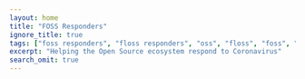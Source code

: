 ```yaml
---
layout: home
title: "FOSS Responders"
ignore_title: true
tags: ["foss responders", "floss responders", "oss", "floss", "foss", "open source", "aid", "coronavirus", "covid-19", "opensource"]
excerpt: "Helping the Open Source ecosystem respond to Coronavirus"
search_omit: true
---
```



<!--
<div id="main" role="main">

      ## Need help?

      COVID-19 is impacting the open source industry in many ways. If you or your community has been impacted, please let us know. We are actively looking for ways to help. Help may come in many forms such as advice on how to cancel and negotiate your event contracts, how to managed digital events, and individual or organizational financial support.

      <a href="https://docs.google.com/forms/d/e/1FAIpQLScZRebv2rtUAj3mkv7z_9Hm_fY1k_lHL8HJxGtUq9Fu1vU0cQ/viewform?usp=sf_link">
        <span class="btn help">
        I need financial or other help because an event was cancelled
        </span>
      </a>

      <a href="https://docs.google.com/forms/d/e/1FAIpQLScn12T0S1HO_zR4tYXh-777B8M-zH3Bh2TCn66NTqw4j37pRg/viewform?usp=sf_link">
        <span class="btn help">
        We had to cancel our event and we need financial aid
        </span>
      </a>

      <a href="https://github.com/foss-responders/support-requests/issues/new?assignees=&labels=&template=we-need-people-to-help-us-organize-or-respond.md&title=%5BORGANIZE%5D">
        <span class="btn help">
        We need people to help us organize or respond
        </span>
      </a>

      Have something else you need? Please [open an issue](https://github.com/foss-responders/support-requests/issues/new) on GitHub or [join our Slack](https://slack.opencollective.com/#fossresponders). If you’d rather email than open a GitHub issue, please feel free to contact us at [foss-responders@googlegroups.com](mailto:foss-responders@googlegroups.com).

      ## We Can Give Help

      That's great!

      If you are in a position to give help via funding, you are encouraged to use our OpenCollective to donate. Their system allows us to ensure transparency and access for all.

      We will also make sure to thank each and everyone helping!

      <a href="https://opencollective.com/foss-responders/donate" target="_blank">
      ![Contribute](https://opencollective.com/foss-responders/donate/button@2x.png?color=blue){:width="300"}
      </a>

      ## Conferences

      - Here is [a dynamic list of cancelled events](https://airtable.com/shrETNURgXNrGWbd8/tblc49hMMykARebo8). Not seeing an event? [Add it here](https://airtable.com/shr5QBJUPPOQUJfND).
      - If you were sponsoring a cancelled conference for recruitment purposes and you still want to connect with prospective candidates, Indeed is working on scheduling virtual hiring events. [Click here for more information](https://events.indeed.com/hiringevents/#get_started_form).

      What else should be here? [Get in touch](mailto:foss-responders@googlegroups.com!)


      ## Funding

      - [Indeed's Open Source Program Office](https://opensource.indeed.com) and the [Open Collective](https://opencollective.com) are organizing a FOSS Funders event in Q2 with a focus on projects impacted by COVID-19. They're looking for others to join in organization, sponsorship, mentorship, and outreach. Send an email to [opensource@indeed.com](mailto:opensource@indeed.com) for details.

      What else should be here? [Get in touch](mailto:foss-responders@googlegroups.com).

      ## About

      <p class="center"><a href="https://slack.opencollective.com/#fossresponders"><img src="https://img.shields.io/badge/slack-open%20collective-blue" alt="Slack link to Open Collective Slack"/></a> <a href="https://riot.im/app/#/room/#fossresponders:matrix.org"><img src="https://img.shields.io/badge/matrix-%23fossresponders--db%3Amatrix.org-blue.svg" alt="Connect to Matrix bridge" /></a></p>

      Open source software depends upon real-world interactions just as much as it does on code. With the alarming spread of the Coronavirus, the open source ecosystem is being affected in enormously impactful ways. This site is one of many efforts to help.

      It started as an organic movement led by Duane O'Brien (Indeed.com), Megan Byrd-Sanicki (Google), and others. We're open to all who can help out!

      ## Who we are

      FOSS Responders is an open source, open project. Anyone can jump in and work on it. It is entirely volunteer run. Right now, we're in particular need of funders, designers, and people to spread the word.

      Some of the companies where our volunteers work (but may or may not be representing their company) include:

      - [Aspiration](https://aspirationtech.org/)
      - [GitLab](https://about.gitlab.com/)
      - [Indeed](https://indeed.com)
      - [Maintainer Mountaineer](https://maintainer.io)
      - [Open Collective](https://opencollective.com)
      - [Open Source Collective](https://www.oscollective.org/)
      - [Red Hat](https://www.redhat.com/)
      - ...and yours?

      ## Other Efforts

      While not dedicated entirely to open source, here are some other programs that need help

      * [Covid19 Response Fund](https://covid19responsefund.org/). Donate directly to the WHO, who will allocate funds to efforts that need it.
      * [Portland Corona Virus Mutual Aid Open Collective](https://opencollective.com/portland-corona-virus-mutual-aid-fund). Donate to those in Portland who need help.
      * [Organizing Virtual Events Handbook](https://make.wordpress.org/community/handbook/meetup-organizer/resources/organizing-virtual-events/). Assembled by the Wordpress community.
      * [Running My First Online Meetup](https://dev.to/_phzn/running-my-first-online-meetup-o1h). How to livestream events.

      ## Contact

      If you have questions, take a look at our [FAQ](/faq/). This will grow as more people ask questions and we their responses to it.

      {% include contact.html %}

      </div><!-- /.entry-content -->
<!-- </div><!-- /#main -->